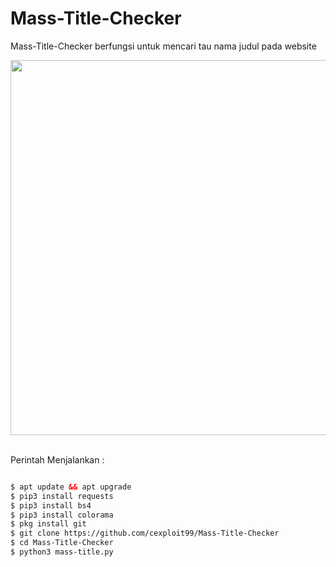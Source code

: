# Mass-Title-Checker
Mass-Title-Checker berfungsi untuk mencari tau nama judul pada website

<img src="https://c.top4top.io/p_27404hv1h0.jpg" height="600"/>
<br><br>

Perintah Menjalankan  :
```html

$ apt update && apt upgrade
$ pip3 install requests
$ pip3 install bs4
$ pip3 install colorama
$ pkg install git
$ git clone https://github.com/cexploit99/Mass-Title-Checker
$ cd Mass-Title-Checker
$ python3 mass-title.py
